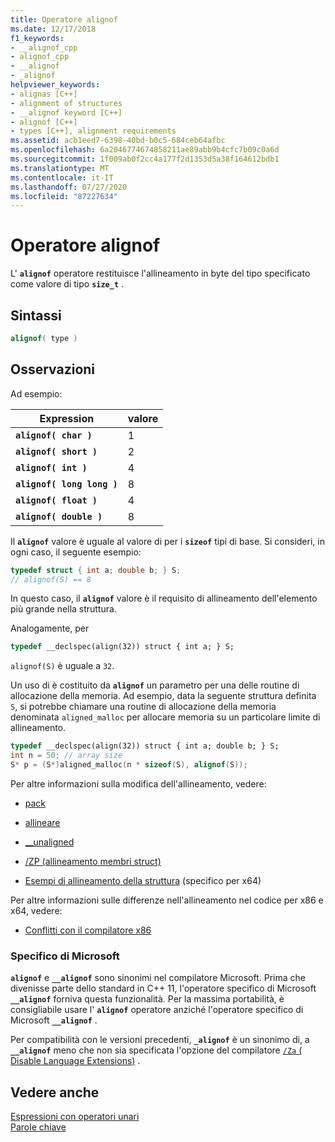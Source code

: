 ```yaml
---
title: Operatore alignof
ms.date: 12/17/2018
f1_keywords:
- __alignof_cpp
- alignof_cpp
- __alignof
- _alignof
helpviewer_keywords:
- alignas [C++]
- alignment of structures
- __alignof keyword [C++]
- alignof [C++]
- types [C++], alignment requirements
ms.assetid: acb1eed7-6398-40bd-b0c5-684ceb64afbc
ms.openlocfilehash: 6a2046774674858211ae89abb9b4cfc7b09c0a6d
ms.sourcegitcommit: 1f009ab0f2cc4a177f2d1353d5a38f164612bdb1
ms.translationtype: MT
ms.contentlocale: it-IT
ms.lasthandoff: 07/27/2020
ms.locfileid: "87227634"
---
```

# <a name="alignof-operator"></a>Operatore alignof

L' **`alignof`** operatore restituisce l'allineamento in byte del tipo specificato come valore di tipo **`size_t`** .

## <a name="syntax"></a>Sintassi

```cpp
alignof( type )
```

## <a name="remarks"></a>Osservazioni

Ad esempio:

| Expression | valore |
|--|--|
| **`alignof( char )`** | 1 |
| **`alignof( short )`** | 2 |
| **`alignof( int )`** | 4 |
| **`alignof( long long )`** | 8 |
| **`alignof( float )`** | 4 |
| **`alignof( double )`** | 8 |

Il **`alignof`** valore è uguale al valore di per i **`sizeof`** tipi di base. Si consideri, in ogni caso, il seguente esempio:

```cpp
typedef struct { int a; double b; } S;
// alignof(S) == 8
```

In questo caso, il **`alignof`** valore è il requisito di allineamento dell'elemento più grande nella struttura.

Analogamente, per

```cpp
typedef __declspec(align(32)) struct { int a; } S;
```

`alignof(S)` è uguale a `32`.

Un uso di è costituito da **`alignof`** un parametro per una delle routine di allocazione della memoria. Ad esempio, data la seguente struttura definita `S`, si potrebbe chiamare una routine di allocazione della memoria denominata `aligned_malloc` per allocare memoria su un particolare limite di allineamento.

```cpp
typedef __declspec(align(32)) struct { int a; double b; } S;
int n = 50; // array size
S* p = (S*)aligned_malloc(n * sizeof(S), alignof(S));
```

Per altre informazioni sulla modifica dell'allineamento, vedere:

- [pack](../preprocessor/pack.md)

- [allineare](../cpp/align-cpp.md)

- [__unaligned](../cpp/unaligned.md)

- [/ZP (allineamento membri struct)](../build/reference/zp-struct-member-alignment.md)

- [Esempi di allineamento della struttura](../build/x64-software-conventions.md#examples-of-structure-alignment) (specifico per x64)

Per altre informazioni sulle differenze nell'allineamento nel codice per x86 e x64, vedere:

- [Conflitti con il compilatore x86](../build/x64-software-conventions.md#conflicts-with-the-x86-compiler)

### <a name="microsoft-specific"></a>Specifico di Microsoft

**`alignof`** e **`__alignof`** sono sinonimi nel compilatore Microsoft. Prima che divenisse parte dello standard in C++ 11, l'operatore specifico di Microsoft **`__alignof`** forniva questa funzionalità. Per la massima portabilità, è consigliabile usare l' **`alignof`** operatore anziché l'operatore specifico di Microsoft **`__alignof`** .

Per compatibilità con le versioni precedenti, **`_alignof`** è un sinonimo di, a **`__alignof`** meno che non sia specificata l'opzione del compilatore [ `/Za` \( Disable Language Extensions)](../build/reference/za-ze-disable-language-extensions.md) .

## <a name="see-also"></a>Vedere anche

[Espressioni con operatori unari](../cpp/expressions-with-unary-operators.md)<br/>
[Parole chiave](../cpp/keywords-cpp.md)
